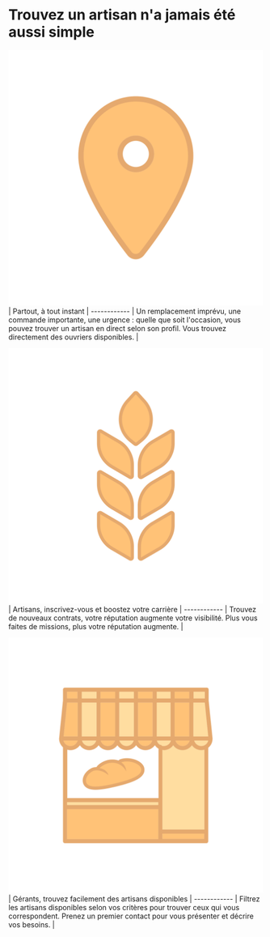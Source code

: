 # Trouvez un artisan n'a jamais été aussi simple

![Image of location](./img/localise_icon.svg) |
Partout, à tout instant |
------------ |
Un remplacement imprévu, une commande importante, une urgence : quelle que soit l'occasion, vous pouvez trouver un artisan en direct selon son profil. Vous trouvez directement des ouvriers disponibles. |

![Image of wheat](./img/wheat_icon.svg) |
Artisans, inscrivez-vous et boostez votre carrière |
------------ |
Trouvez de nouveaux contrats, votre réputation augmente votre visibilité. Plus vous faites de missions, plus votre réputation augmente. |

![Image of shop](./img/shop_icon.svg) |
Gérants, trouvez facilement des artisans disponibles |
------------ |
Filtrez les artisans disponibles selon vos critères pour trouver ceux qui vous correspondent. Prenez un premier contact pour vous présenter et décrire vos besoins. |
